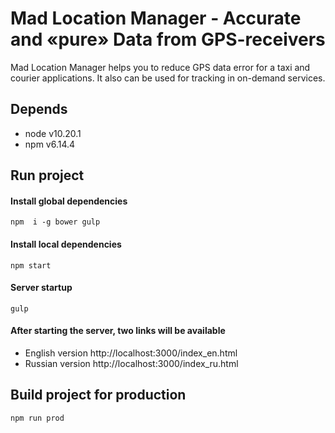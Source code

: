 # Mad Location Manager - Accurate and «pure» Data from GPS-receivers

Mad Location Manager helps you to reduce GPS data error for a taxi and courier applications. It also can be used for tracking in on-demand services.

## Depends

- node v10.20.1
- npm v6.14.4

## Run project

#### Install global dependencies
```
npm  i -g bower gulp
```

#### Install local dependencies
```
npm start
```

#### Server startup
```
gulp
```

#### After starting the server, two links will be available

* English version http://localhost:3000/index_en.html
* Russian version http://localhost:3000/index_ru.html

## Build project for production
```
npm run prod
```